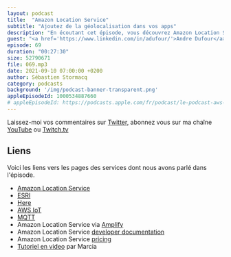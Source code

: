 ```yaml
---
layout: podcast
title:  "Amazon Location Service"
subtitle: "Ajoutez de la géolocalisation dans vos apps"
description: "En écoutant cet épisode, vous découvrez Amazon Location Service, un service qui vous permet d'ajouter des fonctionalités de gélolocations dans vos applications, en toute sécurité et confidentialité puisque les données restent dans votre compte AWS. Nous parlons de cartographie, geo-coding (adresses et points d'intérêts), itinéraire, suivi et geo-fencing (alerte quand un objet quitte ou entre dans une zone)."
guest: "<a href='https://www.linkedin.com/in/adufour/'>Andre Dufour</a>, General Manager, Amazon Location Service"
episode: 69
duration: "00:27:30"
size: 52790671
file: 069.mp3
date: 2021-09-10 07:00:00 +0200
author: Sébastien Stormacq
category: podcasts
background: '/img/podcast-banner-transparent.png'
appleEpisodeId: 1000534887660
# appleEpisodeId: https://podcasts.apple.com/fr/podcast/le-podcast-aws-en-français/id1452118442
---
```


Laissez-moi vos commentaires sur [Twitter](https://twitter.com/sebsto), abonnez vous sur ma chaîne [YouTube](https://www.youtube.com/sebsto) ou [Twitch.tv](https://www.twitch.tv/sebAWS)

## Liens

Voici les liens vers les pages des services dont nous avons parlé dans l'épisode.

- [Amazon Location Service](https://aws.amazon.com/location/)
- [ESRI](https://www.esri.com/en-us/home) 
- [Here](https://www.here.com) 
- [AWS IoT](https://aws.amazon.com/iot/) 
- [MQTT](https://mqtt.org) 
- Amazon Location Service via [Amplify](https://docs.amplify.aws/guides/location-service/setting-up-your-app/q/platform/js/)
- Amazon Location Service [developer documentation](https://docs.aws.amazon.com/location/latest/developerguide/what-is.html) 
- Amazon Location Service [pricing](https://aws.amazon.com/location/pricing/) 
- [Tutoriel en video](https://www.youtube.com/watch?v=-QcEMHqndzw) par Marcia


